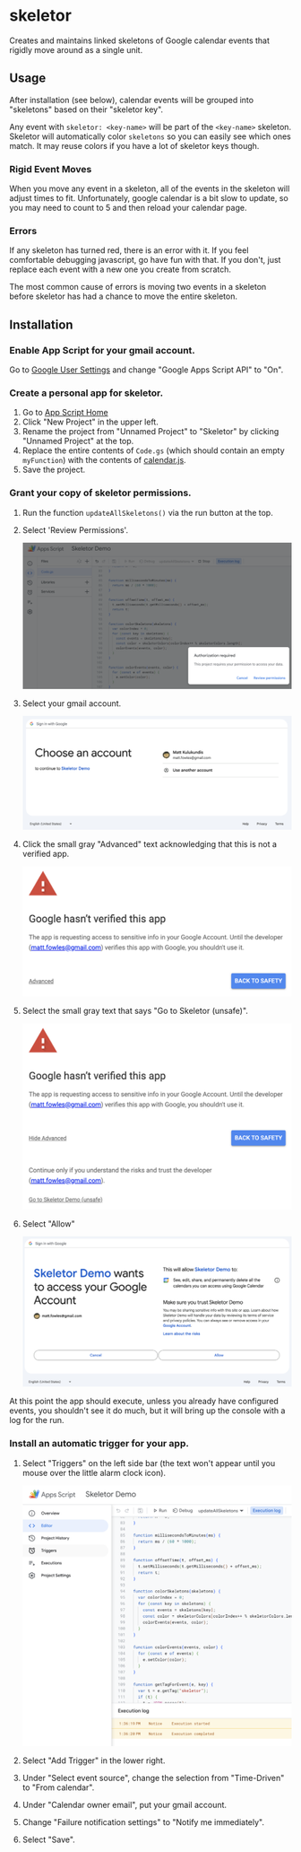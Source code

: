 # skeletor

Creates and maintains linked skeletons of Google calendar events that rigidly
move around as a single unit.

## Usage

After installation (see below), calendar events will be grouped into
"skeletons" based on their "skeletor key".

Any event with `skeletor: <key-name>` will be part of the `<key-name>` skeleton.
Skeletor will automatically color `skeletons` so you can easily see which ones
match.  It may reuse colors if you have a lot of skeletor keys though.

### Rigid Event Moves

When you move any event in a skeleton, all of the events in the skeleton will
adjust times to fit.  Unfortunately, google calendar is a bit slow to update, so
you may need to count to 5 and then reload your calendar page.

### Errors

If any skeleton has turned red, there is an error with it.  If you feel
comfortable debugging javascript, go have fun with that.  If you don't, just
replace each event with a new one you create from scratch.

The most common cause of errors is moving two events in a skeleton before
skeletor has had a chance to move the entire skeleton.

## Installation

### Enable App Script for your gmail account.

Go to [Google User Settings](https://script.google.com/home/usersettings) and
change "Google Apps Script API" to "On".

### Create a personal app for skeletor.

1. Go to [App Script Home](https://script.google.com/home)
1. Click "New Project" in the upper left.
1. Rename the project from "Unnamed Project" to "Skeletor" by clicking "Unnamed
   Project" at the top.
1. Replace the entire contents of `Code.gs` (which should contain an empty
   `myFunction`) with the contents of
   [calendar.js](https://raw.githubusercontent.com/fowles/skeletor/main/calendar.js).
1. Save the project.

### Grant your copy of skeletor permissions.

1. Run the function `updateAllSkeletons()` via the run button at the top.

1. Select 'Review Permissions'.

   ![Review Permissions](https://raw.githubusercontent.com/fowles/skeletor/main/docs/review_permissions.png)

1. Select your gmail account.

   ![Choose Account](https://raw.githubusercontent.com/fowles/skeletor/main/docs/choose_account.png)

1. Click the small gray "Advanced" text acknowledging that this is not a
   verified app.

   ![Unverified App](https://raw.githubusercontent.com/fowles/skeletor/main/docs/unverified_app.png)

1. Select the small gray text that says "Go to Skeletor (unsafe)".

   ![Trust Developer](https://raw.githubusercontent.com/fowles/skeletor/main/docs/trust_developer.png)

1. Select "Allow"

   ![Allow Permissions](https://raw.githubusercontent.com/fowles/skeletor/main/docs/allow_permissions.png)

At this point the app should execute, unless you already have configured events,
you shouldn't see it do much, but it will bring up the console with a log for
the run.

### Install an automatic trigger for your app.

1. Select "Triggers" on the left side bar (the text won't appear until you mouse
   over the little alarm clock icon).

   ![Triggers](https://raw.githubusercontent.com/fowles/skeletor/main/docs/triggers.png)

1. Select "Add Trigger" in the lower right.

1. Under "Select event source", change the selection from "Time-Driven" to "From
   calendar".

1. Under "Calendar owner email", put your gmail account.

1. Change "Failure notification settings" to "Notify me immediately".

1. Select "Save".
